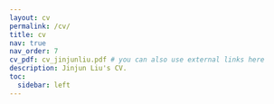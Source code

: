 ```yaml
---
layout: cv
permalink: /cv/
title: cv
nav: true
nav_order: 7
cv_pdf: cv_jinjunliu.pdf # you can also use external links here
description: Jinjun Liu's CV.
toc:
  sidebar: left
---
```

